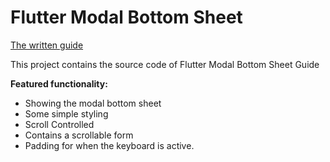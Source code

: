 # Flutter Modal Bottom Sheet

[The written guide](https://refactord.com/guides/flutter-modal-bottom-sheet)

This project contains the source code of Flutter Modal Bottom Sheet Guide

**Featured functionality:**

- Showing the modal bottom sheet
- Some simple styling
- Scroll Controlled
- Contains a scrollable form
- Padding for when the keyboard is active.
